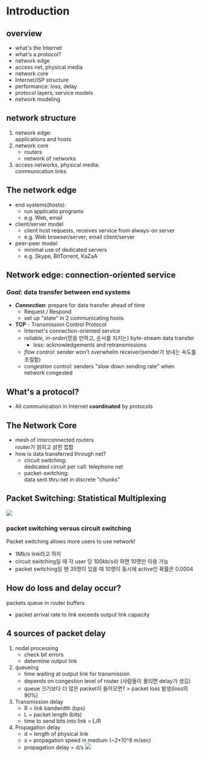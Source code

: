 # Introduction
## overview
* what's the Internet
* what's a protocol?
* network edge
* access net, physical media
* network core
* Internet/ISP structure
* performance: loss, delay
* protocol layers, service models
* network modeling

## network structure
1. network edge:  
applications and hosts
1. network core  
    * routers
    * network of networks
1. access networks, physical media:  
communication links

## The network edge
* end systems(hosts):  
    * run applicatio programs
    * e.g. Web, email
* client/server model
    * client host requests, receives service from always-on server
    * e.g. Web browser/server; email client/server
* peer-peer model:  
    * minimal use of dedicated servers
    * e.g. Skype, BitTorrent, KaZaA

## Network edge: connection-oriented service

### *Goal*: data transfer between end systems

* ***Connection***: prepare for data transfer ahead of time
    * Request / Respond
    * set up "state" in 2 communicating hosts
* **TCP** - Transmission Control Protocol
    * Internet's connection-oriented service
    * *reliable, in-order*(믿을 만하고, 순서를 지키는) byte-stream data transfer
        * loss: acknowledgements and retransmissions
    * *flow control*: sender won't overwhelm receiver(sender가 보내는 속도를 조절함)
    * *congestion control*: senders "slow down sending rate" when network congested

## What's a protocol?
* All communication in Internet **coordinated** by protocols

## The Network Core
* mesh of interconnected routers  
router가 얽히고 섥힌 집합
* how is data transferred through net?
    * circuit switching:  
    dedicated circuit per call: telephone net
    * packet-switching:  
    data sent thru net in discrete "chunks"
    
## Packet Switching: Statistical Multiplexing
![](https://i.imgur.com/VLr9Jat.png)

### packet switching versus circuit switching
Packet switching allows more users to use network!
* 1Mb/s link라고 하자
* circuit switching일 때 각 user 당 100kb/s라 하면 10명만 이용 가능
* packet switching일 땐 35명이 있을 때 10명이 동시에 active인 확률은 0.0004

## How do loss and delay occur?
packets queue in router buffers
* packet arrival rate to link exceeds output link capacity

## 4 sources of packet delay
1. nodal processing
    * check bit errors
    * determine output link
1. queueing
    * time waiting at output link for transmission
    * depends on congestion level of router (사람들이 몰리면 delay가 생김)
    * queue 크기보다 더 많은 packet이 들어오면? > packet loss 발생(loss의 90%)
1. Transmission delay
    * R = link bandwidth (bps)
    * L = packet length (bits)
    * time to send bits into link = L/R
1. Propagation delay
    * d = length of physical link
    * s = propagation speed in medium (~2*10^8 m/sec)
    * propagation delay = d/s
![](https://i.imgur.com/vHYrJzC.png)
